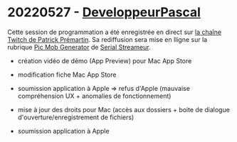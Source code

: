 # 20220527 - [DeveloppeurPascal](https://github.com/DeveloppeurPascal)

Cette session de programmation a été enregistrée en direct sur [la chaîne Twitch de Patrick Prémartin](https://www.twitch.tv/patrickpremartin). Sa rediffusion sera mise en lligne sur la rubrique [Pic Mob Generator](https://serialstreameur.fr/pic-mob-generator.html) de [Serial Streameur](https://serialstreameur.fr/).

* création vidéo de démo (App Preview) pour Mac App Store
* modification fiche Mac App Store
* soumission application à Apple
=> refus d'Apple (mauvaise compréhension UX + anomalies de fonctionnement)

* mise à jour des droits pour Mac (accès aux dossiers + boite de dialogue d'ouverture/enregistrement de fichiers)
* soumission application à Apple
